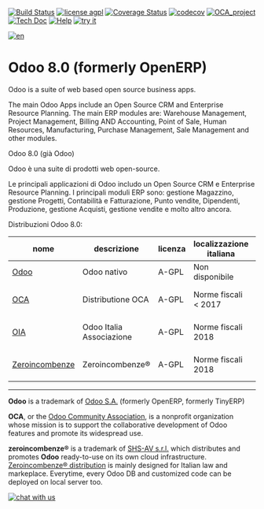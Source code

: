 [![Build Status](https://travis-ci.org/zeroincombenze/OCB.svg?branch=8.0)](https://travis-ci.org/zeroincombenze/OCB)
[![license agpl](https://img.shields.io/badge/licence-AGPL--3-blue.svg)](http://www.gnu.org/licenses/agpl-3.0.html)
[![Coverage Status](https://coveralls.io/repos/github/zeroincombenze/OCB/badge.svg?branch=8.0)](https://coveralls.io/github/zeroincombenze/OCB?branch=8.0)
[![codecov](https://codecov.io/gh/zeroincombenze/OCB/branch/8.0/graph/badge.svg)](https://codecov.io/gh/zeroincombenze/OCB/branch/8.0)
[![OCA_project](http://www.zeroincombenze.it/wp-content/uploads/ci-ct/prd/button-oca-8.svg)](https://github.com/OCA/OCB/tree/8.0)
[![Tech Doc](http://www.zeroincombenze.it/wp-content/uploads/ci-ct/prd/button-docs-8.svg)](http://wiki.zeroincombenze.org/en/Odoo/8.0/dev)
[![Help](http://www.zeroincombenze.it/wp-content/uploads/ci-ct/prd/button-help-8.svg)](http://wiki.zeroincombenze.org/en/Odoo/8.0/man/)
[![try it](http://www.zeroincombenze.it/wp-content/uploads/ci-ct/prd/button-try-it-8.svg)](http://erp8.zeroincombenze.it)




[![en](http://www.shs-av.com/wp-content/en_US.png)](http://wiki.zeroincombenze.org/it/Odoo/7.0/man)

Odoo 8.0 (formerly OpenERP)
===========================

Odoo is a suite of web based open source business apps.

The main Odoo Apps include an Open Source CRM and Enterprise Resource Planning.
The main ERP modules are: Warehouse Management, Project Management,
Billing AND Accounting, Point of Sale, Human Resources, Manufacturing,
Purchase Management, Sale Management and other modules.



Odoo 8.0 (già Odoo)

Odoo è una suite di prodotti web open-source.

Le principali applicazioni di Odoo includo un Open Source CRM e Enterprise Resource Planning.
I principali moduli ERP sono: gestione Magazzino, gestione Progetti,
Contabilità e Fatturazione, Punto vendite, Dipendenti, Produzione,
gestione Acquisti, gestione vendite e molto altro ancora.


Distribuzioni Odoo 8.0:

nome | descrizione | licenza | localizzazione italiana | note
--- | --- | --- | --- | ---
[Odoo](https://github.com/odoo/odoo/tree/8.0) | Odoo nativo | A-GPL | Non disponibile | Fuori assistenza
[OCA](https://github.com/OCA/OCB/tree/8.0) | Distributione OCA | A-GPL | Norme fiscali < 2017 | Da 2018 non aggiornato
[OIA](https://github.com/Odoo-Italia-Associazione/l10n-italy/tree/8.0) | Odoo Italia Associazione | A-GPL | Norme fiscali 2018 | Supportato da associazione
[Zeroincombenze](https://github.com/zeroincombenze/OCB/tree/8.0) | Zeroincombenze® | A-GPL | Norme fiscali 2018 | Supportato da SHS-AV s.r.l.

[//]: # (copyright)

----

**Odoo** is a trademark of [Odoo S.A.](https://www.odoo.com/) (formerly OpenERP, formerly TinyERP)

**OCA**, or the [Odoo Community Association](http://odoo-community.org/), is a nonprofit organization whose
mission is to support the collaborative development of Odoo features and
promote its widespread use.

**zeroincombenze®** is a trademark of [SHS-AV s.r.l.](http://www.shs-av.com/)
which distributes and promotes **Odoo** ready-to-use on its own cloud infrastructure.
[Zeroincombenze® distribution](http://wiki.zeroincombenze.org/en/Odoo)
is mainly designed for Italian law and markeplace.
Everytime, every Odoo DB and customized code can be deployed on local server too.

[//]: # (end copyright)

[//]: # (addons)

[//]: # (end addons)

[![chat with us](https://www.shs-av.com/wp-content/chat_with_us.gif)](https://tawk.to/85d4f6e06e68dd4e358797643fe5ee67540e408b)
